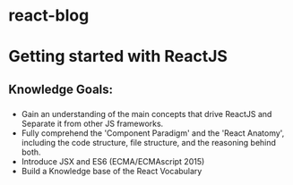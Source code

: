 # react-blog

# Getting started with ReactJS
## Knowledge Goals:
###
 * Gain an understanding of the main concepts that drive ReactJS and Separate it from other JS frameworks.
  * Fully comprehend the 'Component Paradigm' and the 'React Anatomy', including the code structure, file structure, and the reasoning behind both.
  * Introduce JSX and ES6 (ECMA/ECMAscript 2015)
  * Build a Knowledge base of the React Vocabulary
